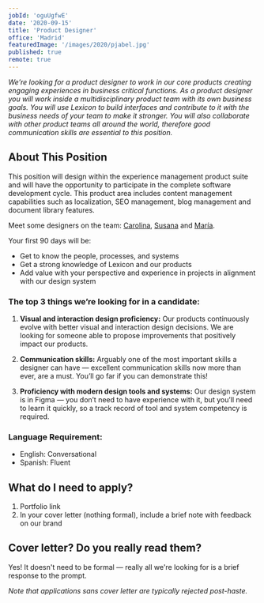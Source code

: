 ```yaml
---
jobId: 'oguUgfwE'
date: '2020-09-15'
title: 'Product Designer'
office: 'Madrid'
featuredImage: '/images/2020/pjabel.jpg'
published: true
remote: true
---
```


_We’re looking for a product designer to work in our core products creating engaging experiences in business critical functions. As a product designer you will work inside a multidisciplinary product team with its own business goals. You will use Lexicon to build interfaces and contribute to it with the business needs of your team to make it stronger. You will also collaborate with other product teams all around the world, therefore good communication skills are essential to this position._


## About This Position

This position will design within the experience management product suite and will have the opportunity to participate in the complete software development cycle. This product area includes content management capabilities such as localization, SEO management, blog management and document library features.

Meet some designers on the team: [Carolina](https://liferay.design/team/rodriguez-carolina), [Susana](https://liferay.design/team/vazquez-susana) and [María](https://liferay.design/team/arce-maria).

Your first 90 days will be:

* Get to know the people, processes, and systems
* Get a strong knowledge of Lexicon and our products
* Add value with your perspective and experience in projects in alignment with our design system

### The top 3 things we’re looking for in a candidate:

1. **Visual and interaction design proficiency:** Our products continuously evolve with better visual and interaction design decisions. We are looking for someone able to propose improvements that positively impact our products.

2. **Communication skills:** Arguably one of the most important skills a designer can have — excellent communication skills now more than ever, are a must. You’ll go far if you can demonstrate this!

3. **Proficiency with modern design tools and systems:** Our design system is in Figma — you don’t need to have experience with it, but you’ll need to learn it quickly, so a track record of tool and system competency is required.

### Language Requirement:

* English: Conversational
* Spanish: Fluent


## What do I need to apply?

1. Portfolio link
2. In your cover letter (nothing formal), include a brief note with feedback on our brand

## Cover letter? Do you really read them?

Yes! It doesn't need to be formal — really all we're looking for is a brief response to the prompt.

_Note that applications sans cover letter are typically rejected post-haste._

